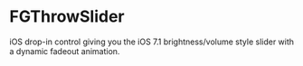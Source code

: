 FGThrowSlider
=============

iOS drop-in control giving you the iOS 7.1 brightness/volume style slider with a dynamic fadeout animation. 
